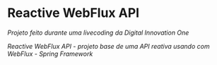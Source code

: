 # Reactive WebFlux API

_Projeto feito durante uma livecoding da Digital Innovation One_

*Reactive WebFlux API - projeto base de uma API reativa usando com WebFlux - Spring Framework*
